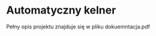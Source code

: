 Automatyczny kelner
===========================

Pełny opis projektu znajduje się w pliku dokuemntacja.pdf

